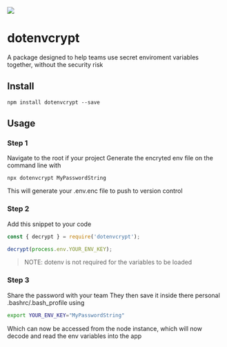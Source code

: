 [![](https://img.shields.io/npm/v/npm.svg)](https://www.npmjs.com/package/dotenvcrypt)

# dotenvcrypt
A package designed to help teams use secret enviroment variables together, without the security risk

## Install
```
npm install dotenvcrypt --save
```

## Usage
### Step 1
Navigate to the root if your project
Generate the encryted env file on the command line with
```
npx dotenvcrypt MyPasswordString
```
This will generate your .env.enc file to push to version control

### Step 2
Add this snippet to your code
```javascript
const { decrypt } = require('dotenvcrypt');

decrypt(process.env.YOUR_ENV_KEY);
```

> NOTE: dotenv is not required for the variables to be loaded

### Step 3
Share the password with your team
They then save it inside there personal .bashrc/.bash_profile using
```bash
export YOUR_ENV_KEY="MyPasswordString"
```
Which can now be accessed from the node instance, which will now decode and read the env variables into the app
